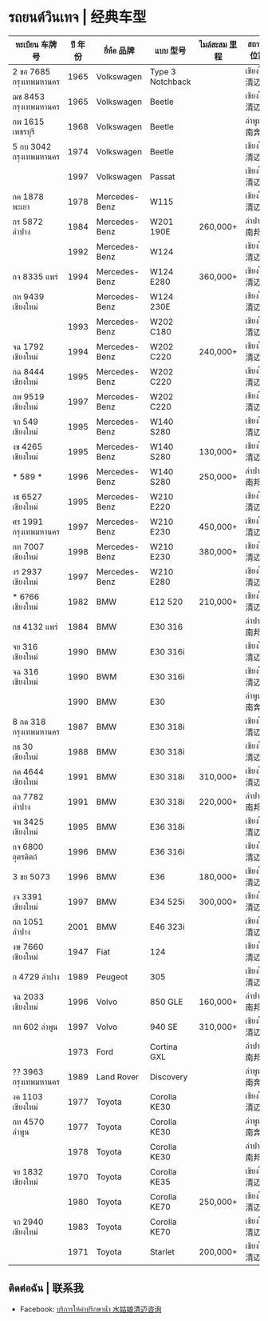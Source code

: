 # รถยนต์วินเทจ | 经典车型

| ทะเบียน 车牌号 | ปี 年份 | ยี่ห้อ 品牌 | แบบ 型号 | ไมล์สะสม 里程 | สถานที่ 位置 | เบ็ดเตล็ด 备注 | ราคา 价格 |
|---|---|---|---|---|---|---|---|
| 2 ขอ 7685 กรุงเทพมหานคร | 1965 | Volkswagen | Type 3 Notchback || เชียงใหม่ 清迈 || [500,000](https://www.facebook.com/marketplace/item/876220217176507/) |
| ฌช 8453 กรุงเทพมหานคร | 1965 | Volkswagen | Beetle || เชียงใหม่ 清迈 || [430,000](https://www.facebook.com/marketplace/item/1588875361721114/) |
| กพ 1615 เพชรบุรี | 1968 | Volkswagen | Beetle || ลำพูน 南奔 || [222,000](https://www.facebook.com/marketplace/item/1113498116934615/) |
| 5 กบ 3042 กรุงเทพมหานคร | 1974 | Volkswagen | Beetle || เชียงใหม่ 清迈 || [390,000](https://www.facebook.com/marketplace/item/629572369534015/) |
|| 1997 | Volkswagen | Passat || เชียงใหม่ 清迈 || [59,900](https://www.facebook.com/marketplace/item/8846892975431037/) |
| กค 1878 พะเยา | 1978 | Mercedes-Benz | W115 || เชียงใหม่ 清迈 || [155,000](https://www.facebook.com/marketplace/item/940967687548517/) |
| กร 5872 ลำปาง | 1984 | Mercedes-Benz | W201 190E | 260,000+ | ลำปาง 南邦 || [85,000](https://www.facebook.com/marketplace/item/484391704457294/) |
|| 1992 | Mercedes-Benz | W124 || เชียงใหม่ 清迈 || [69,000](https://www.facebook.com/marketplace/item/1722384285203739/) |
| กจ 8335 แพร่ | 1994 | Mercedes-Benz | W124 E280 | 360,000+ | เชียงใหม่ 清迈 || [72,000](https://www.facebook.com/marketplace/item/1868702200650168/) |
| กห 9439 เชียงใหม่ || Mercedes-Benz | W124 230E || เชียงใหม่ 清迈 || [55,000](https://www.facebook.com/marketplace/item/1649573152500189/) |
|| 1993 | Mercedes-Benz | W202 C180 || เชียงใหม่ 清迈 || [85,000](https://www.facebook.com/marketplace/item/1451882555487760/) |
| จฉ 1792 เชียงใหม่ | 1994 | Mercedes-Benz | W202 C220 | 240,000+ | เชียงใหม่ 清迈 || [109,000](https://www.facebook.com/marketplace/item/533347216360760/) |
| กฉ 8444 เชียงใหม่ | 1995 | Mercedes-Benz | W202 C220 || เชียงใหม่ 清迈 || [145,000](https://www.facebook.com/marketplace/item/901801241487939/) |
| กพ 9519  เชียงใหม่ | 1997 | Mercedes-Benz | W202 C220 || เชียงใหม่ 清迈 || [85,000](https://www.facebook.com/marketplace/item/596374969567703/) |
| จก 549 เชียงใหม่ | 1995 | Mercedes-Benz | W140 S280 || เชียงใหม่ 清迈 || [169,000](https://www.facebook.com/marketplace/item/998759104862424/) |
| งข 4265 เชียงใหม่ | 1995 | Mercedes-Benz | W140 S280 | 130,000+ | เชียงใหม่ 清迈 || [179,000](https://www.facebook.com/marketplace/item/516196150773436/) |
| * 589 * | 1996 | Mercedes-Benz | W140 S280 | 250,000+ | ลำปาง 南邦 || [150,000](https://www.facebook.com/marketplace/item/559529236858954/) |
| งธ 6527 เชียงใหม่ | 1995 | Mercedes-Benz | W210 E220 || เชียงใหม่ 清迈 || [88,000](https://www.facebook.com/marketplace/item/3854643701530593/) |
| ศร 1991 กรุงเทพมหานคร | 1997 | Mercedes-Benz | W210 E230 | 450,000+ | เชียงใหม่ 清迈 || [155,000](https://www.facebook.com/marketplace/item/857260382405717/) |
| กท 7007 เชียงใหม่ | 1998 | Mercedes-Benz | W210 E230 | 380,000+ | เชียงใหม่ 清迈 || [99,000](https://www.facebook.com/marketplace/item/1148138080066594/) |
| งร 2937 เชียงใหม่ | 1997 | Mercedes-Benz | W210 E280 || เชียงใหม่ 清迈 || [99,000](https://www.facebook.com/marketplace/item/492595770516136/) |
| * 6?66 เชียงใหม่ | 1982 | BMW | E12 520 | 210,000+ | เชียงใหม่ 清迈 || [190,000](https://www.facebook.com/marketplace/item/1002861041477218/) |
| กข 4132 แพร่ | 1984 | BMW | E30 316 || ลำปาง 南邦 || [65,000](https://www.facebook.com/marketplace/item/428977836371014/) |
| จย 316 เชียงใหม่ | 1990 | BMW | E30 316i || เชียงใหม่ 清迈 | ดีมาก 车况好 | [135,000](https://www.facebook.com/marketplace/item/1990365271443382/) |
| จฉ 316 เชียงใหม่ | 1990 | BWM | E30 316i || เชียงใหม่ 清迈 || [129,000](https://www.facebook.com/marketplace/item/495365076315577/) |
|| 1990 | BMW | E30 || ลำพูน 南奔 || [89,000](https://www.facebook.com/marketplace/item/2052046408574681/) |
| 8 กด 318 กรุงเทพมหานคร | 1987 | BMW | E30 318i || เชียงใหม่ 清迈 || [399,000](https://www.facebook.com/marketplace/item/850705846619371/) |
| กธ 30 เชียงใหม่ | 1988 | BMW | E30  318i || เชียงใหม่ 清迈 || [385,000](https://www.facebook.com/marketplace/item/1268989624299268/) |
| กต 4644 เชียงใหม่ | 1991 | BMW | E30 318i | 310,000+ | เชียงใหม่ 清迈 || [59,000](https://www.facebook.com/marketplace/item/7555691934553465/) |
| กล 7782 ลำปาง | 1991 | BMW | E30 318i | 220,000+ | ลำปาง 南邦 || [109,000](https://www.facebook.com/marketplace/item/884342009875747/) |
| จพ 3425 เชียงใหม่ | 1995 | BMW | E36 318i || เชียงใหม่ 清迈 || [56,500](https://www.facebook.com/marketplace/item/1201671287692844/) |
| กจ 6800 อุตรดิตถ์ | 1996 | BMW | E36 316i || เชียงใหม่ 清迈 || [245,000](https://www.facebook.com/marketplace/item/957865196055853/) |
| 3 ขย 5073 | 1996 | BMW | E36 | 180,000+ | เชียงใหม่ 清迈 || [285,000](https://www.facebook.com/marketplace/item/1284316029443189/) |
| งจ 3391 เชียงใหม่ | 1997 | BMW | E34 525i | 300,000+ | เชียงใหม่ 清迈 | Toyota engine | [149,000](https://www.facebook.com/marketplace/item/1072947734338884/) |
| กถ 1051 ลำปาง | 2001 | BMW | E46 323i || เชียงใหม่ 清迈 || [168,000](https://www.facebook.com/marketplace/item/799891418943310/) |
| งษ 7660 เชียงใหม่ | 1947 | Fiat | 124 || เชียงใหม่ 清迈 || [140,000](https://www.facebook.com/marketplace/item/4014935955401258/) |
| ก 4729 ลำปาง | 1989 | Peugeot | 305 || เชียงใหม่ 清迈 || [165,000](https://www.facebook.com/marketplace/item/538986929053095/) |
| จฉ 2033 เชียงใหม่ | 1996 | Volvo | 850 GLE | 160,000+ | ลำปาง 南邦 || [69,000](https://www.facebook.com/marketplace/item/558719666842480/) |
| กท 602 ลำพูน | 1997 | Volvo | 940 SE | 310,000+ | เชียงใหม่ 清迈 || [50,000](https://www.facebook.com/marketplace/item/584301344389714/) |
|| 1973 | Ford | Cortina GXL || ลำปาง 南邦 || [85,000](https://www.facebook.com/marketplace/item/409030665567471/) |
| ?? 3963 กรุงเทพมหานคร | 1989 | Land Rover | Discovery || ลำพูน 南奔 || [120,000](https://www.facebook.com/marketplace/item/575730231630089/) |
| งค 1103 เชียงใหม่ | 1977| Toyota | Corolla KE30 || เชียงใหม่ 清迈 || [139,000](https://www.facebook.com/marketplace/item/873817584550942/) |
| กท 4570 ลำพูน | 1977 | Toyota | Corolla KE30 || ลำพูน 南奔 || [45,000](https://www.facebook.com/marketplace/item/888615160099114/) |
|| 1978 | Toyota | Corolla KE30 || ลำปาง 南邦 || [58,000](https://www.facebook.com/marketplace/item/1590165621545941/) |
| จย 1832 เชียงใหม่ | 1970 | Toyota | Corolla KE35 || เชียงใหม่ 清迈 || [155,000](https://www.facebook.com/marketplace/item/1297243594584520/) |
|| 1980 | Toyota | Corolla KE70 | 250,000+ | เชียงใหม่ 清迈 || [45,000](https://www.facebook.com/marketplace/item/1137364031445694/) |
| จก 2940 เชียงใหม่ | 1983 | Toyota | Corolla KE70 || เชียงใหม่ 清迈 || [20,000](https://www.facebook.com/marketplace/item/1566912550887877/) |
|| 1971 | Toyota | Starlet | 200,000+ | เชียงใหม่ 清迈 || [40,000](https://www.facebook.com/marketplace/item/2765159580299936/) |

## ติดต่อฉัน | 联系我

- Facebook: [บริการให้คำปรึกษาน้ำ 水姑娘清迈咨询](https://www.facebook.com/profile.php?id=61571315976215)
